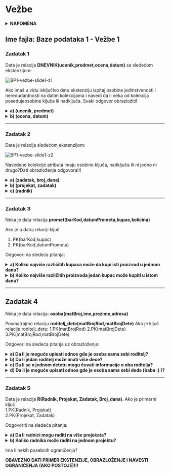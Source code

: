 # Vežbe
<details>
  <summary><b>NAPOMENA</b></summary>
  Zadaci sa ekstenzijama se ne odnose na realnu situaciju. Posmatra se samo data tabela, nije bitno da li ključ neće biti zadovoljen u drugim slučajevima kada se dodaje novi red i slično. Bitno je samo proveriti da li važe uslovi za <b>datu</b> tabelu. 
</details>

## Ime fajla: Baze podataka 1 - Vežbe 1

### Zadatak 1
Data je relacija **DNEVNIK(ucenik,predmet,ocena,datum)** sa sledećom ekstenzijom:

![BP1-vezbe-slide1-z1](https://user-images.githubusercontent.com/65137355/99150597-9427be00-264a-11eb-8b58-bae1a9664817.png)

Ako imaš u vidu isključivo datu ekstenziju ispitaj osobine jedinstvenosti i neredudantnosti na datim kolekcijama i navedi da li neka od kolekcija posedujeosobine ključa ili nadključa. Svaki odgovor obrazložiti!

<details>
  <summary><b>a) (ucenik, predmet)</b></summary>
  <b>Rešenje:</b> Nadključ
  
  <b>Objšnjenje:</b> Atribut "Ucenik" je suvišan, tj. možemo jedinstveno odrediti bilo koji red samo sa atributom "Predmet" 
</details>

<details>
 <summary><b>b) (ocena, datum)</b></summary>
 <b>Rešenje:</b> Nadključ 
  
 <b>Objašnjenje:</b> Nema osobinu <i>neredudantnosti</i>. Moguće je jedinstveno odrediti svaki red samo pomoću atributa "Ocena".  
 Atribut "Datum" je suvišan u ključu.
</details>

***
### Zadatak 2

Data je relacija sledećom ekstenzijom:

![BP1-vezbe-slide1-z2](https://user-images.githubusercontent.com/65137355/99151651-8fb2d380-2651-11eb-85af-e8da86c924b0.png)

Navedene kolekcije atributa imaju osobine ključa, nadključa ili ni jedno ni drugo?Dati obrazloženje odgovora!!!
<details>
  <summary><b>a) (zadatak, broj_dana)</b></summary>
 <b>Rešenje:</b> Nadključ
  
 <b>Objašnjenje:</b> Nema osobinu <i>neredudantnosti</i>. Atribut "Zadatak" je suvišan. Moguće je jedinstveno odrediti odgovarajući red na osnovu vrednosti broja dana. Npr. ako je Broj_dana 25 mi možemo biti sigurni da je reč o 4. redu jer samo taj red ima vrednost atributa "Broj_dana" jednaku broju 25.
</details>

<details>
  <summary><b>b) (projekat, zadatak)</b></summary>
  <b>Rešenje:</b> Nije ni ključ ni nadključ
  
  <b>Objašnjenje:</b> Postoji više redova koji imaju jednake vrednosti za atribute "Projekat" i "Zadatak" pa iz tog razloga ne možemo odrediti o kom redu je reč. Npr. za vrednosti atributa "Projekat"=pr2 i "Zadatak"=z2 mi ne možemo znati o kojem redu je reč jer prvi, treći i četvrti red imaju te vrednosti za odgovarajući atribut.
</details>
    
<details>
  <summary><b>c) (radnik)</b></summary>
  <b>Rešenje:</b> Ključ
  
  <b>Objašnjenje:</b> Vrednosti atributa "Radnik" su jedinstvene pa iz tog razloga važi osobina <i>jedinstvenosti</i>. Ključ čini samo jedan atribut što znači da ne postoje atributi koji bi bili suvišni pa odatle sledi da važi i osobina <i>neredudantnosti</i>. Kako važi i osobina jedinstvenosti i osobina neredudantnosti možemo zaključiti da je data kolekcija atributa ključ.
</details>

***
### Zadatak 3
  
Neka je data relacija 
       **promet(barKod,datumPrometa,kupac,kolicina)**
  
Ako je u datoj relaciji ključ 
  1. PK(barKod,kupac)
  2. PK(barKod,datumPrometa)
  
Odgovori na sledeća pitanja:
<details>
  <summary><b>a) Koliko najviše različitih kupaca može da kupi isti proizvod u jednom danu? </b></summary></br>
  1. PK(barKod,kupac)</br>
  <b>Rešenje:</b> Beskonačno mnogo
  
  <b>Objašnjenje:</b> Iako atribut "barKod" ima istu vrednost, atribut "kupac" će imati različite vrednosti pa će i ključevi tih redova biti različiti što znači da možemo imati beskonačno različitih kupaca. Naravno svaki kupac će moći samo jednom da kupi dati proizvod</br>
  </br>
  2. PK(barKod,datumPrometa)</br>
  <b>Rešenje:</b> Samo jedan</br>
  <b>Objašnjenje:</b> Pita se koliko kupaca može biti u bazi ako su barKod i datumPrometa fiksni. Pošto su to atributi ključa, u bazi se može nalaziti samo jedan red za dati dan i proizvod tako da je najveći broj kupaca koji mogu kubiti isti prozivod u istom danu jedan. 
</details>
    
<details>
  <summary><b>b) Koliko najviše različitih proizvoda jedan kupac može kupiti u istom danu?</b></summary></br>
  1. PK(barKod,kupac)</br>
  <b>Rešenje:</b> Beskonačno mnogo
  
  <b>Objašnjenje:</b> Isto kao u slučaju 1. Vrednost atributa "kupac" je fiksna, a za vrednosti atributa "barKod" možemo imati neograničen broj različitih vrednosti.</br>
  </br>
  2. PK(barKod,datumPrometa)</br>
  <b>Rešenje:</b> Beskonačno mnogo</br>
  <b>Objašnjenje:</b> Fiksiran je datumPrometa i kupac koji je nekljucni atribut. Posto barKod nije fiksan to znaci da ce red biti jedinstven pa postoji beskonacno mnogo kljuceva
</details>


***
## Zadatak 4
Neka je data relacija: 
      **osoba(matBroj,ime,prezime,adresa)**

Posmatrajmo relaciju 
      **roditelj_dete(matBrojRod,matBrojDete)**
Ako je ključ relacije roditelj_dete: 
    1.PK(matBrojRod)
    2.PK(matBrojDete)
    3.PK(matBrojRod,matBrojDete)

Odgovori na sledeća pitanja uz obrazloženje:
<details>
  <summary><b>a) Da li je moguće upisati odnos gde je osoba sama sebi roditelj?</b></summary>
  <b>Rešenje:</b></br> 
  1. Da</br> 
  2. Da</br> 
  3. Da</br> 
</details>

<details>
  <summary><b>b) Da li jedan roditelj može imati više dece? </b></summary>
  <b>Rešenje:</b></br>  
  1. Ne</br> 
  2. Da</br> 
  3. Da</br> 
</details>

<details>
  <summary><b>c) Da li se o jednom detetu mogu čuvati informacije o oba rodtelja?</b></summary>
  <b>Rešenje:</b></br>
  1. Da</br> 
  2. Ne</br> 
  3. Da</br> 
</details>

<details>
  <summary><b>d) Da li je moguće upisati odnos gde je osoba sama sebi deda (baba :) )?</b></summary>
  <b>Rešenje:</b></br> 
  1. Da</br> 
  2. Da</br> 
  3. Da</br> 
</details>



***
### Zadatak 5
Data je relacija **R(Radnik, Projekat, Zadatak, Broj_dana)**. Ako je primarni ključ</br>
    1.PK(Radnik, Projekat)</br>
    2.PK(Projekat, Zadatak)</br>

Odgovoriti na sledeća pitanja:
<details>
  <summary><b>a) Da li radnici mogu raditi na više projekata?</b></summary>
  <b>Rešenje:</b></br> 
  1. Da</br> 
  2. Da, pod uslovom da svaki radnik ne radi na istom zadatku u okviru nekog drugog projekta</br> 
</details>

<details>
  <summary><b>b) Koliko radnika može raditi na jednom projektu?</b></summary>
  <b>Rešenje:</b></br> 
   1. Beskonačno mnogo. Nema ograničenja</br> 
   2. Onoliko koliki je broj zadataka. Broj radnika koji rade na jednom projektu zavisi od broja zadataka</br>
</details>

Ima li nekih posebnih ograničenja?

**OBAVEZNO DATI PRIMER EKSTENZIJE, OBRAZLOŽENJE I NAVESTI OGRANIČENJA (AKO POSTOJE)!!!**
